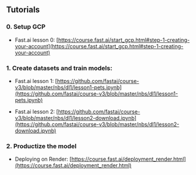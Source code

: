 ## Tutorials

### 0. Setup GCP
- Fast.ai lesson 0: [https://course.fast.ai/start_gcp.html#step-1-creating-your-account](https://course.fast.ai/start_gcp.html#step-1-creating-your-account)

### 1. Create datasets and train models: 

- Fast.ai lesson 1: [https://github.com/fastai/course-v3/blob/master/nbs/dl1/lesson1-pets.ipynb](https://github.com/fastai/course-v3/blob/master/nbs/dl1/lesson1-pets.ipynb)

- Fast.ai lesson 2: [https://github.com/fastai/course-v3/blob/master/nbs/dl1/lesson2-download.ipynb](https://github.com/fastai/course-v3/blob/master/nbs/dl1/lesson2-download.ipynb)

### 2. Productize the model

- Deploying on Render: [https://course.fast.ai/deployment_render.html](https://course.fast.ai/deployment_render.html)